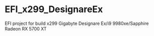 # EFI_x299_DesignareEx
EFI project for build x299 Gigabyte Designare Ex/i9 9980xe/Sapphire Radeon RX 5700 XT
